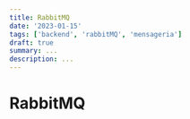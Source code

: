 ```yaml
---
title: RabbitMQ
date: '2023-01-15'
tags: ['backend', 'rabbitMQ', 'mensageria']
draft: true
summary: ...
description: ...
---
```


# RabbitMQ